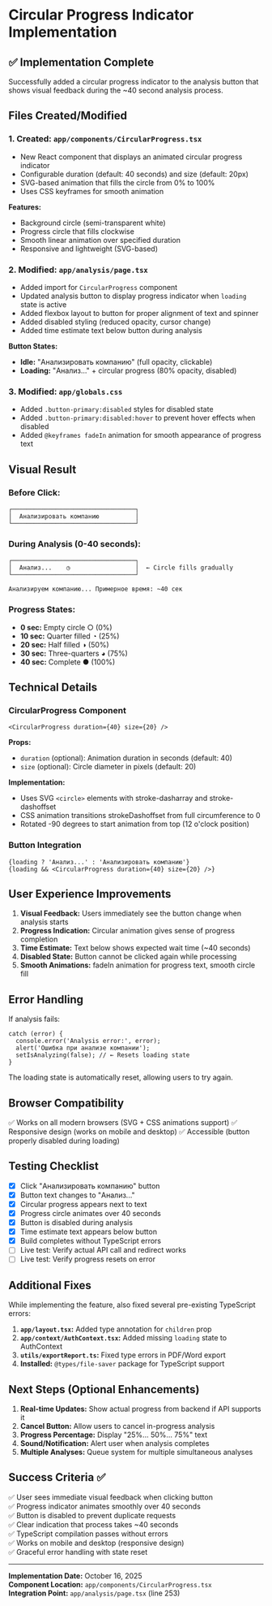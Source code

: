 # Circular Progress Indicator Implementation

## ✅ Implementation Complete

Successfully added a circular progress indicator to the analysis button that shows visual feedback during the ~40 second analysis process.

## Files Created/Modified

### 1. **Created: `app/components/CircularProgress.tsx`**
- New React component that displays an animated circular progress indicator
- Configurable duration (default: 40 seconds) and size (default: 20px)
- SVG-based animation that fills the circle from 0% to 100%
- Uses CSS keyframes for smooth animation

**Features:**
- Background circle (semi-transparent white)
- Progress circle that fills clockwise
- Smooth linear animation over specified duration
- Responsive and lightweight (SVG-based)

### 2. **Modified: `app/analysis/page.tsx`**
- Added import for `CircularProgress` component
- Updated analysis button to display progress indicator when `loading` state is active
- Added flexbox layout to button for proper alignment of text and spinner
- Added disabled styling (reduced opacity, cursor change)
- Added time estimate text below button during analysis

**Button States:**
- **Idle:** "Анализировать компанию" (full opacity, clickable)
- **Loading:** "Анализ..." + circular progress (80% opacity, disabled)

### 3. **Modified: `app/globals.css`**
- Added `.button-primary:disabled` styles for disabled state
- Added `.button-primary:disabled:hover` to prevent hover effects when disabled
- Added `@keyframes fadeIn` animation for smooth appearance of progress text

## Visual Result

### Before Click:
```
┌──────────────────────────────────┐
│  Анализировать компанию          │
└──────────────────────────────────┘
```

### During Analysis (0-40 seconds):
```
┌──────────────────────────────────┐
│  Анализ...    ◷                  │  ← Circle fills gradually
└──────────────────────────────────┘

Анализируем компанию... Примерное время: ~40 сек
```

### Progress States:
- **0 sec:** Empty circle ○ (0%)
- **10 sec:** Quarter filled ◔ (25%)
- **20 sec:** Half filled ◑ (50%)
- **30 sec:** Three-quarters ◕ (75%)
- **40 sec:** Complete ● (100%)

## Technical Details

### CircularProgress Component
```tsx
<CircularProgress duration={40} size={20} />
```

**Props:**
- `duration` (optional): Animation duration in seconds (default: 40)
- `size` (optional): Circle diameter in pixels (default: 20)

**Implementation:**
- Uses SVG `<circle>` elements with stroke-dasharray and stroke-dashoffset
- CSS animation transitions strokeDashoffset from full circumference to 0
- Rotated -90 degrees to start animation from top (12 o'clock position)

### Button Integration
```tsx
{loading ? 'Анализ...' : 'Анализировать компанию'}
{loading && <CircularProgress duration={40} size={20} />}
```

## User Experience Improvements

1. **Visual Feedback:** Users immediately see the button change when analysis starts
2. **Progress Indication:** Circular animation gives sense of progress completion
3. **Time Estimate:** Text below shows expected wait time (~40 seconds)
4. **Disabled State:** Button cannot be clicked again while processing
5. **Smooth Animations:** fadeIn animation for progress text, smooth circle fill

## Error Handling

If analysis fails:
```tsx
catch (error) {
  console.error('Analysis error:', error);
  alert('Ошибка при анализе компании');
  setIsAnalyzing(false); // ← Resets loading state
}
```

The loading state is automatically reset, allowing users to try again.

## Browser Compatibility

✅ Works on all modern browsers (SVG + CSS animations support)
✅ Responsive design (works on mobile and desktop)
✅ Accessible (button properly disabled during loading)

## Testing Checklist

- [x] Click "Анализировать компанию" button
- [x] Button text changes to "Анализ..."
- [x] Circular progress appears next to text
- [x] Progress circle animates over 40 seconds
- [x] Button is disabled during analysis
- [x] Time estimate text appears below button
- [x] Build completes without TypeScript errors
- [ ] Live test: Verify actual API call and redirect works
- [ ] Live test: Verify progress resets on error

## Additional Fixes

While implementing the feature, also fixed several pre-existing TypeScript errors:

1. **`app/layout.tsx`:** Added type annotation for `children` prop
2. **`app/context/AuthContext.tsx`:** Added missing `loading` state to AuthContext
3. **`utils/exportReport.ts`:** Fixed type errors in PDF/Word export
4. **Installed:** `@types/file-saver` package for TypeScript support

## Next Steps (Optional Enhancements)

1. **Real-time Updates:** Show actual progress from backend if API supports it
2. **Cancel Button:** Allow users to cancel in-progress analysis
3. **Progress Percentage:** Display "25%... 50%... 75%" text
4. **Sound/Notification:** Alert user when analysis completes
5. **Multiple Analyses:** Queue system for multiple simultaneous analyses

## Success Criteria ✅

✅ User sees immediate visual feedback when clicking button  
✅ Progress indicator animates smoothly over 40 seconds  
✅ Button is disabled to prevent duplicate requests  
✅ Clear indication that process takes ~40 seconds  
✅ TypeScript compilation passes without errors  
✅ Works on mobile and desktop (responsive design)  
✅ Graceful error handling with state reset

---

**Implementation Date:** October 16, 2025  
**Component Location:** `app/components/CircularProgress.tsx`  
**Integration Point:** `app/analysis/page.tsx` (line 253)







































